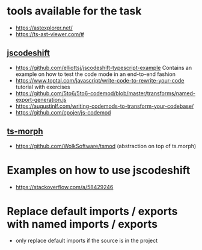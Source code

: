 # tools available for the task
- https://astexplorer.net/
- https://ts-ast-viewer.com/#

## [jscodeshift](https://github.com/facebook/jscodeshift)
- https://github.com/elliottsj/jscodeshift-typescript-example
  Contains an example on how to test the code mode in an end-to-end fashion
- https://www.toptal.com/javascript/write-code-to-rewrite-your-code
  tutorial with exercises
- https://github.com/5to6/5to6-codemod/blob/master/transforms/named-export-generation.js
- https://augustinlf.com/writing-codemods-to-transform-your-codebase/
- https://github.com/cpojer/js-codemod
## [ts-morph](https://ts-morph.com/)
- https://github.com/WolkSoftware/tsmod (abstraction on top of ts.morph)
# Examples on how to use jscodeshift
- https://stackoverflow.com/a/58429246

# Replace default imports / exports with named imports / exports
- only replace default imports if the source is in the project